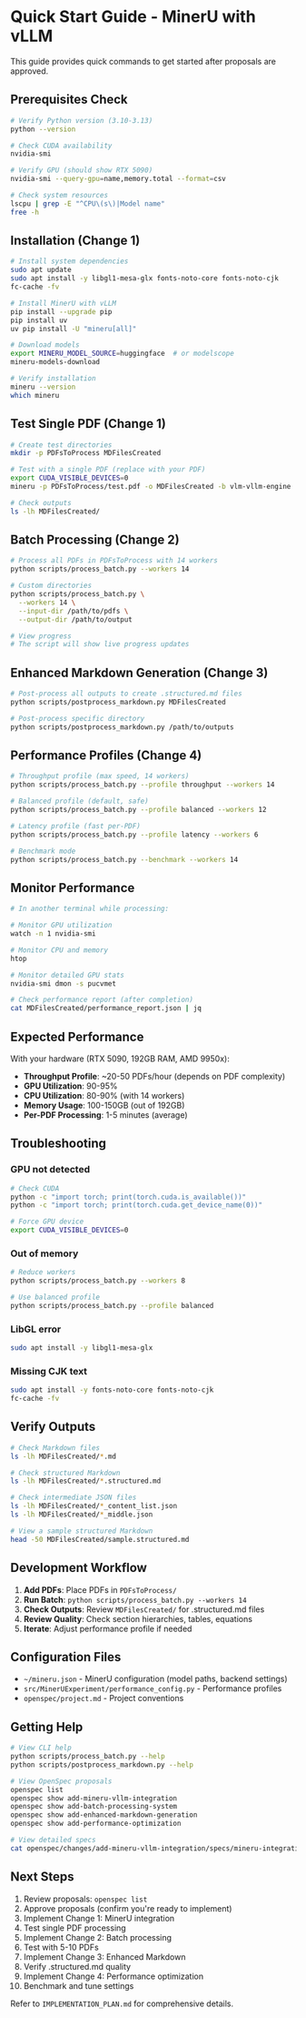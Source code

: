 # Quick Start Guide - MinerU with vLLM

This guide provides quick commands to get started after proposals are approved.

## Prerequisites Check

```bash
# Verify Python version (3.10-3.13)
python --version

# Check CUDA availability
nvidia-smi

# Verify GPU (should show RTX 5090)
nvidia-smi --query-gpu=name,memory.total --format=csv

# Check system resources
lscpu | grep -E "^CPU\(s\)|Model name"
free -h
```

## Installation (Change 1)

```bash
# Install system dependencies
sudo apt update
sudo apt install -y libgl1-mesa-glx fonts-noto-core fonts-noto-cjk
fc-cache -fv

# Install MinerU with vLLM
pip install --upgrade pip
pip install uv
uv pip install -U "mineru[all]"

# Download models
export MINERU_MODEL_SOURCE=huggingface  # or modelscope
mineru-models-download

# Verify installation
mineru --version
which mineru
```

## Test Single PDF (Change 1)

```bash
# Create test directories
mkdir -p PDFsToProcess MDFilesCreated

# Test with a single PDF (replace with your PDF)
export CUDA_VISIBLE_DEVICES=0
mineru -p PDFsToProcess/test.pdf -o MDFilesCreated -b vlm-vllm-engine

# Check outputs
ls -lh MDFilesCreated/
```

## Batch Processing (Change 2)

```bash
# Process all PDFs in PDFsToProcess with 14 workers
python scripts/process_batch.py --workers 14

# Custom directories
python scripts/process_batch.py \
  --workers 14 \
  --input-dir /path/to/pdfs \
  --output-dir /path/to/output

# View progress
# The script will show live progress updates
```

## Enhanced Markdown Generation (Change 3)

```bash
# Post-process all outputs to create .structured.md files
python scripts/postprocess_markdown.py MDFilesCreated

# Post-process specific directory
python scripts/postprocess_markdown.py /path/to/outputs
```

## Performance Profiles (Change 4)

```bash
# Throughput profile (max speed, 14 workers)
python scripts/process_batch.py --profile throughput --workers 14

# Balanced profile (default, safe)
python scripts/process_batch.py --profile balanced --workers 12

# Latency profile (fast per-PDF)
python scripts/process_batch.py --profile latency --workers 6

# Benchmark mode
python scripts/process_batch.py --benchmark --workers 14
```

## Monitor Performance

```bash
# In another terminal while processing:

# Monitor GPU utilization
watch -n 1 nvidia-smi

# Monitor CPU and memory
htop

# Monitor detailed GPU stats
nvidia-smi dmon -s pucvmet

# Check performance report (after completion)
cat MDFilesCreated/performance_report.json | jq
```

## Expected Performance

With your hardware (RTX 5090, 192GB RAM, AMD 9950x):

- **Throughput Profile**: ~20-50 PDFs/hour (depends on PDF complexity)
- **GPU Utilization**: 90-95%
- **CPU Utilization**: 80-90% (with 14 workers)
- **Memory Usage**: 100-150GB (out of 192GB)
- **Per-PDF Processing**: 1-5 minutes (average)

## Troubleshooting

### GPU not detected

```bash
# Check CUDA
python -c "import torch; print(torch.cuda.is_available())"
python -c "import torch; print(torch.cuda.get_device_name(0))"

# Force GPU device
export CUDA_VISIBLE_DEVICES=0
```

### Out of memory

```bash
# Reduce workers
python scripts/process_batch.py --workers 8

# Use balanced profile
python scripts/process_batch.py --profile balanced
```

### LibGL error

```bash
sudo apt install -y libgl1-mesa-glx
```

### Missing CJK text

```bash
sudo apt install -y fonts-noto-core fonts-noto-cjk
fc-cache -fv
```

## Verify Outputs

```bash
# Check Markdown files
ls -lh MDFilesCreated/*.md

# Check structured Markdown
ls -lh MDFilesCreated/*.structured.md

# Check intermediate JSON files
ls -lh MDFilesCreated/*_content_list.json
ls -lh MDFilesCreated/*_middle.json

# View a sample structured Markdown
head -50 MDFilesCreated/sample.structured.md
```

## Development Workflow

1. **Add PDFs**: Place PDFs in `PDFsToProcess/`
2. **Run Batch**: `python scripts/process_batch.py --workers 14`
3. **Check Outputs**: Review `MDFilesCreated/` for .structured.md files
4. **Review Quality**: Check section hierarchies, tables, equations
5. **Iterate**: Adjust performance profile if needed

## Configuration Files

- `~/mineru.json` - MinerU configuration (model paths, backend settings)
- `src/MinerUExperiment/performance_config.py` - Performance profiles
- `openspec/project.md` - Project conventions

## Getting Help

```bash
# View CLI help
python scripts/process_batch.py --help
python scripts/postprocess_markdown.py --help

# View OpenSpec proposals
openspec list
openspec show add-mineru-vllm-integration
openspec show add-batch-processing-system
openspec show add-enhanced-markdown-generation
openspec show add-performance-optimization

# View detailed specs
cat openspec/changes/add-mineru-vllm-integration/specs/mineru-integration/spec.md
```

## Next Steps

1. Review proposals: `openspec list`
2. Approve proposals (confirm you're ready to implement)
3. Implement Change 1: MinerU integration
4. Test single PDF processing
5. Implement Change 2: Batch processing
6. Test with 5-10 PDFs
7. Implement Change 3: Enhanced Markdown
8. Verify .structured.md quality
9. Implement Change 4: Performance optimization
10. Benchmark and tune settings

Refer to `IMPLEMENTATION_PLAN.md` for comprehensive details.
